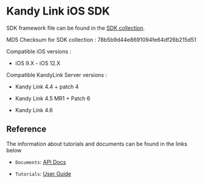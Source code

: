 # Kandy Link iOS SDK

SDK framework file can be found in the [SDK collection](https://github.com/Kandy-IO/kandy-link-ios-sdk/tree/master/dist).

MD5 Checksum for SDK collection : 78b5b9d44e8691094fe64df26b215d51

Compatible iOS versions :

* iOS 9.X - iOS 12.X

Compatible KandyLink Server versions :

* Kandy Link 4.4 + patch 4

* Kandy Link 4.5 MR1 + Patch 6

* Kandy Link 4.6

## Reference

The information about tutorials and documents can be found in the links below

* `Documents`: [API Docs](https://kandy-io.github.io/kandy-link-ios-sdk/docs)

* `Tutorials`: [User Guide](https://kandy-io.github.io/kandy-link-ios-sdk/tutorials/)
